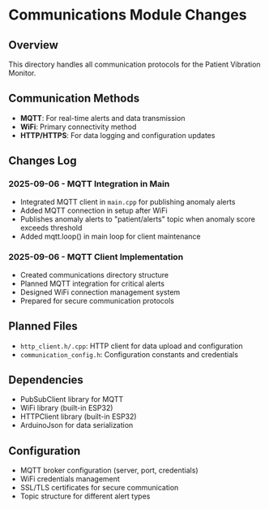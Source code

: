 # Communications Module Changes

## Overview
This directory handles all communication protocols for the Patient Vibration Monitor.

## Communication Methods
- **MQTT**: For real-time alerts and data transmission
- **WiFi**: Primary connectivity method
- **HTTP/HTTPS**: For data logging and configuration updates

## Changes Log

### 2025-09-06 - MQTT Integration in Main
- Integrated MQTT client in `main.cpp` for publishing anomaly alerts
- Added MQTT connection in setup after WiFi
- Publishes anomaly alerts to "patient/alerts" topic when anomaly score exceeds threshold
- Added mqtt.loop() in main loop for client maintenance

### 2025-09-06 - MQTT Client Implementation
- Created communications directory structure
- Planned MQTT integration for critical alerts
- Designed WiFi connection management system
- Prepared for secure communication protocols

## Planned Files
- `http_client.h/.cpp`: HTTP client for data upload and configuration
- `communication_config.h`: Configuration constants and credentials

## Dependencies
- PubSubClient library for MQTT
- WiFi library (built-in ESP32)
- HTTPClient library (built-in ESP32)
- ArduinoJson for data serialization

## Configuration
- MQTT broker configuration (server, port, credentials)
- WiFi credentials management
- SSL/TLS certificates for secure communication
- Topic structure for different alert types
